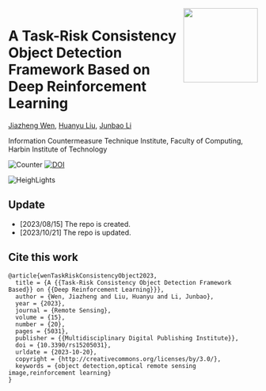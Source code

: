 <img src="https://infinitescript.com/wordpress/wp-content/uploads/2023/08/CityDreamer-Logo.png" height="150px" align="right">

# A Task-Risk Consistency Object Detection Framework Based on Deep Reinforcement Learning

[Jiazheng Wen](https://orcid.org/0000-0001-7387-4970), [Huanyu Liu](http://homepage.hit.edu.cn/liuhuanyu), [Junbao Li](http://homepage.hit.edu.cn/lijunbao)

Information Countermeasure Technique Institute, Faculty of Computing, Harbin Institute of Technology

![Counter](https://api.infinitescript.com/badgen/count?name=JoshuaWenHIT/CV-RL)
[![DOI](https://img.shields.io/badge/arXiv-2309.00610-b31b1b.svg)](https://doi.org/10.3390/rs15205031)

![HeighLights](https://infinitescript.com/wordpress/wp-content/uploads/2023/08/CityDreamer-Teaser.jpg)

## Update

- [2023/08/15] The repo is created.
- [2023/10/21] The repo is updated.

## Cite this work

```
@article{wenTaskRiskConsistencyObject2023,
  title = {A {{Task-Risk Consistency Object Detection Framework Based}} on {{Deep Reinforcement Learning}}},
  author = {Wen, Jiazheng and Liu, Huanyu and Li, Junbao},
  year = {2023},
  journal = {Remote Sensing},
  volume = {15},
  number = {20},
  pages = {5031},
  publisher = {{Multidisciplinary Digital Publishing Institute}},
  doi = {10.3390/rs15205031},
  urldate = {2023-10-20},
  copyright = {http://creativecommons.org/licenses/by/3.0/},
  keywords = {object detection,optical remote sensing image,reinforcement learning}
}
```
